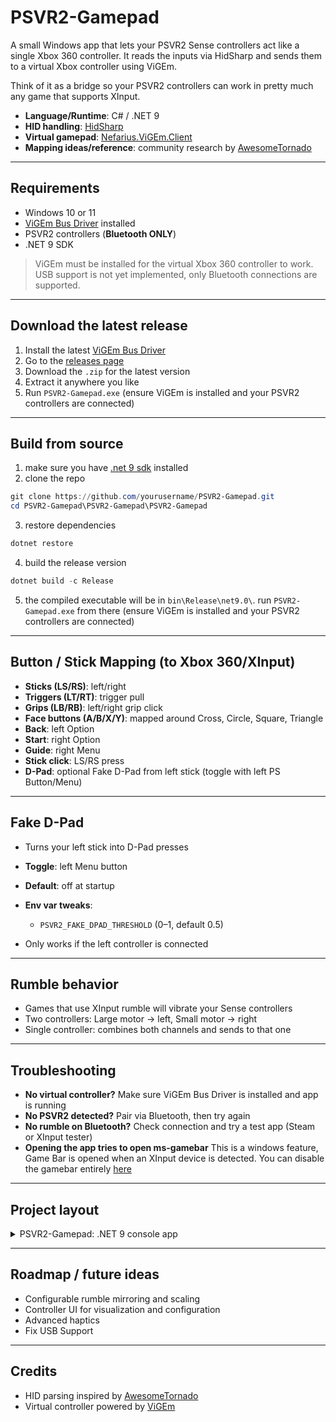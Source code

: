 # PSVR2-Gamepad

A small Windows app that lets your PSVR2 Sense controllers act like a single Xbox 360 controller. It reads the inputs via HidSharp and sends them to a virtual Xbox controller using ViGEm.

Think of it as a bridge so your PSVR2 controllers can work in pretty much any game that supports XInput.

* **Language/Runtime**: C# / .NET 9
* **HID handling**: [HidSharp](https://github.com/IntergatedCircuits/HidSharp)
* **Virtual gamepad**: [Nefarius.ViGEm.Client](https://github.com/ViGEm/ViGEm.NET)
* **Mapping ideas/reference**: community research by [AwesomeTornado](https://github.com/AwesomeTornado/PSVR2-controller-explorer)

---

## Requirements

* Windows 10 or 11
* [ViGEm Bus Driver](https://github.com/nefarius/ViGEmBus/releases/latest) installed
* PSVR2 controllers (**Bluetooth ONLY**)
* .NET 9 SDK

> ViGEm must be installed for the virtual Xbox 360 controller to work.
> USB support is not yet implemented, only Bluetooth connections are supported.

---

## Download the latest release

1. Install the latest [ViGEm Bus Driver](https://github.com/nefarius/ViGEmBus/releases/latest)
2. Go to the [releases page](https://github.com/BlueberryWolf/PSVR2-Gamepad/releases/latest)
3. Download the `.zip` for the latest version
4. Extract it anywhere you like
5. Run `PSVR2-Gamepad.exe` (ensure ViGEm is installed and your PSVR2 controllers are connected)

---

## Build from source

1. make sure you have [.net 9 sdk](https://dotnet.microsoft.com/en-us/download/dotnet/9.0) installed
2. clone the repo

```powershell
git clone https://github.com/yourusername/PSVR2-Gamepad.git
cd PSVR2-Gamepad\PSVR2-Gamepad\PSVR2-Gamepad
```

3. restore dependencies

```powershell
dotnet restore
```

4. build the release version

```powershell
dotnet build -c Release
```

5. the compiled executable will be in `bin\Release\net9.0\`. run `PSVR2-Gamepad.exe` from there (ensure ViGEm is installed and your PSVR2 controllers are connected)

---

## Button / Stick Mapping (to Xbox 360/XInput)

* **Sticks (LS/RS)**: left/right
* **Triggers (LT/RT)**: trigger pull
* **Grips (LB/RB)**: left/right grip click
* **Face buttons (A/B/X/Y)**: mapped around Cross, Circle, Square, Triangle
* **Back**: left Option
* **Start**: right Option
* **Guide**: right Menu
* **Stick click**: LS/RS press
* **D-Pad**: optional Fake D-Pad from left stick (toggle with left PS Button/Menu)

---

## Fake D-Pad

* Turns your left stick into D-Pad presses
* **Toggle**: left Menu button
* **Default**: off at startup
* **Env var tweaks**:

  * `PSVR2_FAKE_DPAD_THRESHOLD` (0–1, default 0.5)
* Only works if the left controller is connected

---

## Rumble behavior

* Games that use XInput rumble will vibrate your Sense controllers
* Two controllers: Large motor -> left, Small motor -> right
* Single controller: combines both channels and sends to that one

---

## Troubleshooting


* **No virtual controller?** Make sure ViGEm Bus Driver is installed and app is running
* **No PSVR2 detected?** Pair via Bluetooth, then try again
* **No rumble on Bluetooth?** Check connection and try a test app (Steam or XInput tester)
* **Opening the app tries to open ms-gamebar** This is a windows feature, Game Bar is opened when an XInput device is detected. You can disable the gamebar entirely [here](https://github.com/AveYo/Gaming/blob/main/ms-gamebar-annoyance.bat)

---

## Project layout

<details>
<summary>PSVR2-Gamepad: .NET 9 console app</summary>

* `Program.cs`: app entry point; device discovery and main loop

* `Bridge/ViGEmBridge.cs`: XInput emulation and rumble routing to PSVR2

* `Communication/RumbleProtocol.cs`: USB/Bluetooth rumble packets (0x02/0x31, CRC32)

* `Hardware/PSVR2Controller.cs`: HID open/read/write; connection (USB/BLE)

* `Hardware/HidDeviceExtensions.cs`: helpers for HidSharp

* `Parsing/ReportParser.cs`: parse input reports to model

* `Models/PSVR2Report.cs`: strongly-typed controller state

* `Mapping/Xbox360Mapping.cs`: map PSVR2 state to Xbox 360 buttons/axes

* `Features/FakeDpad.cs`: dominant-axis D-Pad from left stick

* `Features/FakeDpadConfig.cs`: configuration and env binding

* `Constants/PSVR2Constants.cs`: vendor/product IDs, report IDs, sizes, bit masks

* `UI/ConsoleDisplay.cs`: console HUD and runtime status

* `PSVR2-Gamepad.csproj`: project metadata and NuGet dependencies

* `PSVR2-Gamepad/PSVR2-Gamepad.sln`: solution file

</details>

---

## Roadmap / future ideas

* Configurable rumble mirroring and scaling
* Controller UI for visualization and configuration  
* Advanced haptics
* Fix USB Support 

---

## Credits

* HID parsing inspired by [AwesomeTornado](https://github.com/AwesomeTornado)
* Virtual controller powered by [ViGEm](https://github.com/nefarius/ViGEmBus/releases/latest)
